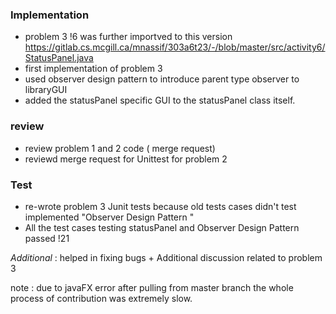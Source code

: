 ### Implementation
- problem 3 !6 was further importved  to this version https://gitlab.cs.mcgill.ca/mnassif/303a6t23/-/blob/master/src/activity6/StatusPanel.java 
- first implementation of problem 3
- used observer design pattern to introduce parent type observer to libraryGUI
- added the statusPanel specific GUI to the statusPanel class itself. 

### review 
- review problem 1 and 2 code ( merge request)
- reviewd merge request for Unittest for problem 2
### Test
- re-wrote problem 3 Junit tests because old tests cases didn't test implemented "Observer Design Pattern "
- All the test cases testing statusPanel and Observer Design Pattern passed !21

*Additional* : helped in fixing bugs +  Additional discussion related to problem 3

note : due to javaFX error after pulling from master branch the whole process of contribution was extremely slow. 


